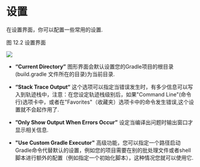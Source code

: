 # 设置

在设置界面，你可以配置一些常用的设置.

图 12.2 设置界面

![](http://gradle.org/docs/current/userguide/img/guiSetup.png)


* **“Current Directory”**      图形界面会默认设置您的Gradle项目的根目录(build.gradle 文件所在的目录)为当前目录.

* **“Stack Trace Output“**  这个选项可以指定当错误发生时，有多少信息可以写入到轨迹栈中，注意：在您设定轨迹栈级别后，如果"Command Line"(命令行)选项卡中，或者在"Favorites"（收藏夹）选项卡中的命令发生错误,这个设置就不会起作用了.

* **”Only Show Output When Errors Occur”**  设定当编译出问题时输出窗口才显示相关信息.

* **"Use Custom Gradle Executor"**  高级功能，您可以指定一个路径启动Gradle命令代替默认的设置，例如您的项目需要在别的批处理文件或者shell脚本进行额外的配置（例如指定一个初始化脚本），这种情况您就可以使用它.

